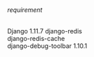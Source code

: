 ###### requirement
Django               1.11.7
django-redis         
django-redis-cache   
django-debug-toolbar 1.10.1